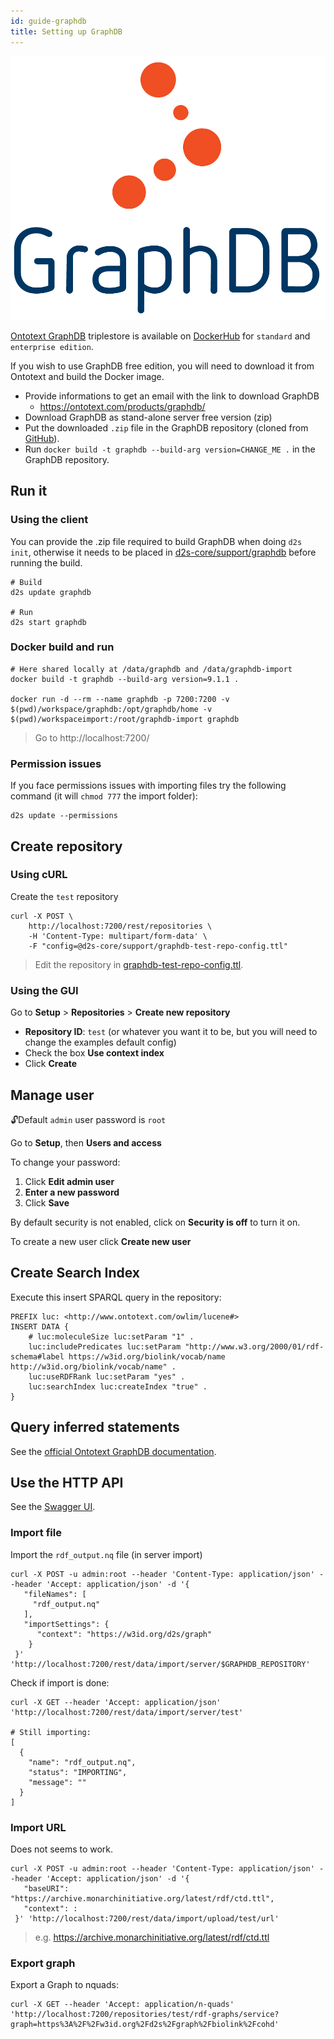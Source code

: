 ```yaml
---
id: guide-graphdb
title: Setting up GraphDB
---
```


[![](/img/graphdb-logo.png)](https://graphdb.ontotext.com/)

[Ontotext GraphDB](http://graphdb.ontotext.com/) triplestore is available on [DockerHub](https://hub.docker.com/r/ontotext/graphdb/) for `standard` and `enterprise edition`.

If you wish to use GraphDB free edition, you will need to download it from Ontotext and build the Docker image.

* Provide informations to get an email with the link to download GraphDB
  * https://ontotext.com/products/graphdb/
* Download GraphDB as stand-alone server free version (zip)
* Put the downloaded `.zip` file in the GraphDB repository (cloned from [GitHub](https://github.com/MaastrichtU-IDS/graphdb/)).
* Run `docker build -t graphdb --build-arg version=CHANGE_ME .` in the GraphDB repository.

## Run it

### Using the client

You can provide the .zip file required to build GraphDB when doing `d2s init`, otherwise it needs to be placed in [d2s-core/support/graphdb](https://github.com/MaastrichtU-IDS/d2s-core/tree/master/support) before running the build.

```shell
# Build
d2s update graphdb

# Run
d2s start graphdb
```

### Docker build and run

```shell
# Here shared locally at /data/graphdb and /data/graphdb-import
docker build -t graphdb --build-arg version=9.1.1 .

docker run -d --rm --name graphdb -p 7200:7200 -v $(pwd)/workspace/graphdb:/opt/graphdb/home -v $(pwd)/workspaceimport:/root/graphdb-import graphdb
```

> Go to http://localhost:7200/

### Permission issues

If you face permissions issues with importing files try the following command (it will `chmod 777` the import folder):

```shell
d2s update --permissions
```

## Create repository

### Using cURL

Create the `test` repository 

```shell
curl -X POST \
    http://localhost:7200/rest/repositories \
    -H 'Content-Type: multipart/form-data' \
    -F "config=@d2s-core/support/graphdb-test-repo-config.ttl"
```

> Edit the repository in [graphdb-test-repo-config.ttl](https://github.com/MaastrichtU-IDS/d2s-core/blob/master/support/graphdb-test-repo-config.ttl).

### Using the GUI

Go to **Setup** > **Repositories** > **Create new repository**

- **Repository ID**: `test` (or whatever you want it to be, but you will need to change the examples default config)
- Check the box **Use context index**
- Click **Create**

## Manage user

🔓Default `admin` user password is `root`

Go to **Setup**, then **Users and access**

To change your password:

1. Click **Edit admin user**
2. **Enter a new password**
3. Click **Save**

By default security is not enabled, click on **Security is off** to turn it on.

To create a new user click **Create new user**
## Create Search Index

Execute this insert SPARQL query in the repository:

```SPARQL
PREFIX luc: <http://www.ontotext.com/owlim/lucene#>
INSERT DATA { 
    # luc:moleculeSize luc:setParam "1" .
    luc:includePredicates luc:setParam "http://www.w3.org/2000/01/rdf-schema#label https://w3id.org/biolink/vocab/name http://w3id.org/biolink/vocab/name" .
    luc:useRDFRank luc:setParam "yes" .
    luc:searchIndex luc:createIndex "true" .
}
```

## Query inferred statements

See the [official Ontotext GraphDB documentation](http://graphdb.ontotext.com/documentation/standard/query-behaviour.html#how-to-query-explicit-and-implicit-statements).

## Use the HTTP API

See the [Swagger UI](https://graphdb.dumontierlab.com/webapi).

### Import file

Import the `rdf_output.nq` file (in server import)

```shell
curl -X POST -u admin:root --header 'Content-Type: application/json' --header 'Accept: application/json' -d '{
   "fileNames": [
     "rdf_output.nq"
   ],
   "importSettings": {
      "context": "https://w3id.org/d2s/graph"
    }
 }' 'http://localhost:7200/rest/data/import/server/$GRAPHDB_REPOSITORY'
```

Check if import is done:

```shell
curl -X GET --header 'Accept: application/json' 'http://localhost:7200/rest/data/import/server/test'

# Still importing:
[
  {
    "name": "rdf_output.nq",
    "status": "IMPORTING",
    "message": ""
  }
]
```

### Import URL

Does not seems to work.

```shell
curl -X POST -u admin:root --header 'Content-Type: application/json' --header 'Accept: application/json' -d '{
   "baseURI": "https://archive.monarchinitiative.org/latest/rdf/ctd.ttl",
   "context": :
 }' 'http://localhost:7200/rest/data/import/upload/test/url'
```

> e.g. https://archive.monarchinitiative.org/latest/rdf/ctd.ttl

### Export graph

Export a Graph to nquads:

```shell
curl -X GET --header 'Accept: application/n-quads' 'http://localhost:7200/repositories/test/rdf-graphs/service?graph=https%3A%2F%2Fw3id.org%2Fd2s%2Fgraph%2Fbiolink%2Fcohd'
```

